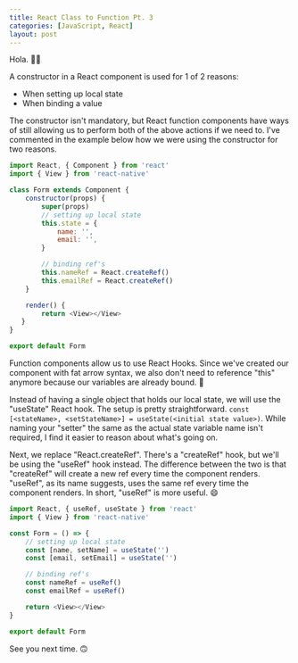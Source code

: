 ```yaml
---
title: React Class to Function Pt. 3
categories: [JavaScript, React]
layout: post
---
```


Hola. 👋🏾

A constructor in a React component is used for 1 of 2 reasons:
- When setting up local state
- When binding a value

The constructor isn't mandatory, but React function components have ways of still allowing us to perform both of the above actions if we need to. I've commented in the example below how we were using the constructor for two reasons.

```js
import React, { Component } from 'react'
import { View } from 'react-native'

class Form extends Component {
    constructor(props) {
        super(props)
        // setting up local state
        this.state = {
            name: '',
            email: '',
        }

        // binding ref's
        this.nameRef = React.createRef()
        this.emailRef = React.createRef()
    }

    render() {
        return <View></View>
   }
}

export default Form
```

Function components allow us to use React Hooks. Since we've created our component with fat arrow syntax, we also don't need to reference "this" anymore because our variables are already bound. :100:

Instead of having a single object that holds our local state, we will use the "useState" React hook. The setup is pretty straightforward. `const [<stateName>, <setStateName>] = useState(<initial state value>)`. While naming your "setter" the same as the actual state variable name isn't required, I find it easier to reason about what's going on.

Next, we replace "React.createRef". There's a "createRef" hook, but we'll be using the "useRef" hook instead. The difference between the two is that "createRef" will create a new ref every time the component renders. "useRef", as its name suggests, uses the same ref every time the component renders. In short, "useRef" is more useful. :smile:

```js
import React, { useRef, useState } from 'react'
import { View } from 'react-native'

const Form = () => {
    // setting up local state
    const [name, setName] = useState('')
    const [email, setEmail] = useState('')

    // binding ref's
    const nameRef = useRef()
    const emailRef = useRef()

    return <View></View>
}

export default Form
```

See you next time. 🙃
